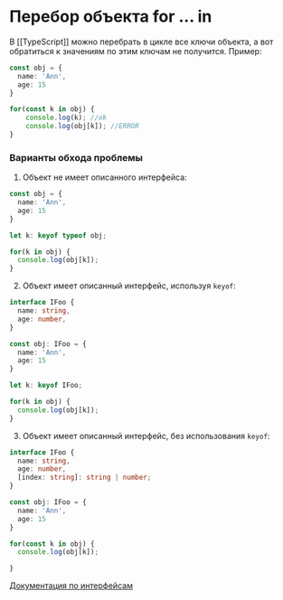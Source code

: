 # Перебор объекта for ... in

В [[TypeScript]] можно перебрать в цикле все ключи объекта, а вот обратиться к значениям по этим ключам не получится. Пример:
```typescript
const obj = {
  name: 'Ann',
  age: 15
}

for(const k in obj) {
	console.log(k); //ok
	console.log(obj[k]); //ERROR
}
```

### Варианты обхода проблемы
1. Объект не имеет описанного интерфейса:
```typescript
const obj = {
  name: 'Ann',
  age: 15
}

let k: keyof typeof obj;

for(k in obj) {
  console.log(obj[k]);
}
```

2. Объект имеет описанный интерфейс, используя `keyof`:

```typescript
interface IFoo {
  name: string,
  age: number,
}

const obj: IFoo = {
  name: 'Ann',
  age: 15
}

let k: keyof IFoo;

for(k in obj) {
  console.log(obj[k]);
}
```

3. Объект имеет описанный интерфейс, без использования `keyof`:

```typescript
interface IFoo {
  name: string,
  age: number,
  [index: string]: string | number;
}

const obj: IFoo = {
  name: 'Ann',
  age: 15
}

for(const k in obj) {
  console.log(obj[k]);

}
```

[Документация по интерфейсам](https://www.typescriptlang.org/docs/handbook/interfaces.html)